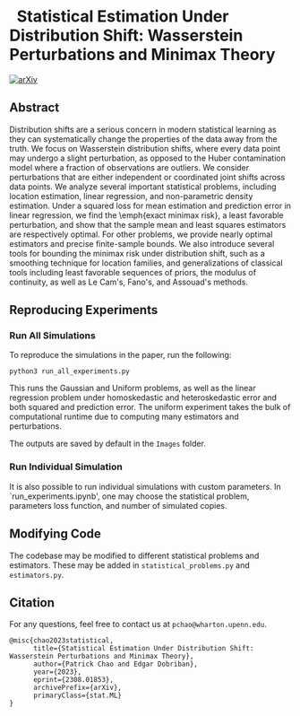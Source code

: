 #  &nbsp; **Statistical Estimation Under Distribution Shift: Wasserstein Perturbations and Minimax Theory** &nbsp; 


[![arXiv](https://img.shields.io/badge/statML-arXiv%3A2308.01853-b31b1b)](https://arxiv.org/abs/2308.01853)

</div>

<!-- DESCRIPTION -->
## Abstract
Distribution shifts are a serious concern in modern statistical learning as they can systematically change the properties of the data away from the truth.
    We focus on Wasserstein distribution shifts, where every data point may undergo a slight perturbation, as opposed to the Huber contamination model where a fraction of observations are outliers. 
    We consider perturbations that are either independent 
    or coordinated joint shifts across data points.
    We analyze several important statistical problems, including location estimation, linear regression, and non-parametric density estimation. 
    Under a squared loss for mean estimation and prediction error in linear regression, we find the \emph{exact minimax risk}, a least favorable perturbation, and show that the sample mean and least squares estimators are respectively optimal. For other problems, we provide nearly optimal estimators and precise finite-sample bounds.
    We also introduce several tools for bounding the minimax risk under distribution shift, such as a smoothing technique for location families, and generalizations of classical tools including least favorable sequences of priors, the modulus of continuity, 
    as well as Le Cam's, Fano's, and Assouad's methods.


## Reproducing Experiments
### Run All Simulations
To reproduce the simulations in the paper, run the following:
```
python3 run_all_experiments.py
```
This runs the Gaussian and Uniform problems, as well as the linear regression problem under homoskedastic and heteroskedastic error and both squared and prediction error.
The uniform experiment takes the bulk of computational runtime due to computing many estimators and perturbations.

The outputs are saved by default in the `Images` folder.


### Run Individual Simulation
It is also possible to run individual simulations with custom parameters. In `run_experiments.ipynb', one may choose the statistical problem, parameters loss function, and number of simulated copies.



## Modifying Code
The codebase may be modified to different statistical problems and estimators. These may be added in `statistical_problems.py` and `estimators.py`.



## Citation
For any questions, feel free to contact us at `pchao@wharton.upenn.edu`.

```
@misc{chao2023statistical,
      title={Statistical Estimation Under Distribution Shift: Wasserstein Perturbations and Minimax Theory}, 
      author={Patrick Chao and Edgar Dobriban},
      year={2023},
      eprint={2308.01853},
      archivePrefix={arXiv},
      primaryClass={stat.ML}
}
```